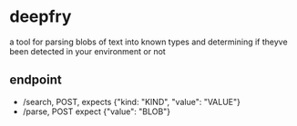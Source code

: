 # deepfry
a tool for parsing blobs of text into known types and determining if theyve been detected in your environment or not

## endpoint
- /search, POST, expects {"kind: "KIND", "value": "VALUE"}
- /parse, POST expect {"value": "BLOB"}



